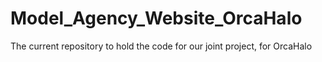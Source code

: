 # Model_Agency_Website_OrcaHalo
The current repository to hold the code for our joint project, for OrcaHalo 
